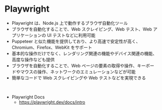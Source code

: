 # Playwright

-   Playwright は、Node.js 上で動作するブラウザ自動化ツール
-   ブラウザを自動化することで、Web スクレイピング、Web テスト、Web アプリケーションの UI テストなどに利用可能
-   Puppeteer と似た機能を提供しており、より高速で安定性が高く、Chromium、Firefox、WebKit をサポート
-   基本的な操作だけでなく、レンダリング関連の機能やデバイス関連の機能、高度な操作なども提供
-   ブラウザを自動化することで、Web ページの要素の取得や操作、キーボードやマウスの操作、ネットワークのエミュレーションなどが可能
-   簡単なコードで Web スクレイピングや Web テストなどを実現できる

<br/>

-   Playwright Docs
    -   https://playwright.dev/docs/intro
